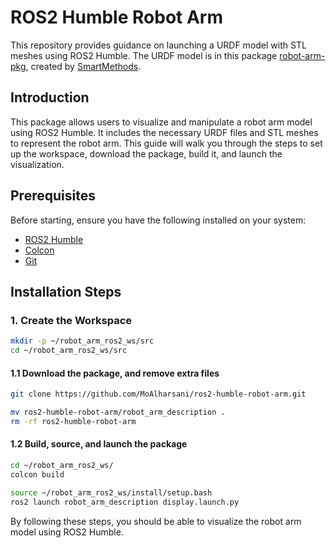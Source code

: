 # ROS2 Humble Robot Arm

This repository provides guidance on launching a URDF model with STL meshes using ROS2 Humble. The URDF model is in this package [robot-arm-pkg](https://github.com/smart-methods/arduino_robot_arm), created by [SmartMethods](https://github.com/smart-methods/).

## Introduction

This package allows users to visualize and manipulate a robot arm model using ROS2 Humble. It includes the necessary URDF files and STL meshes to represent the robot arm. This guide will walk you through the steps to set up the workspace, download the package, build it, and launch the visualization.

## Prerequisites

Before starting, ensure you have the following installed on your system:

- [ROS2 Humble](https://docs.ros.org/en/humble/Installation.html)
- [Colcon](https://colcon.readthedocs.io/en/released/user/installation.html)
- [Git](https://git-scm.com/book/en/v2/Getting-Started-Installing-Git)



## Installation Steps

### 1. Create the Workspace

```bash
mkdir -p ~/robot_arm_ros2_ws/src
cd ~/robot_arm_ros2_ws/src
```
#### 1.1 Download the package, and remove extra files
```bash
git clone https://github.com/MoAlharsani/ros2-humble-robot-arm.git
```
```bash
mv ros2-humble-robot-arm/robot_arm_description .
rm -rf ros2-humble-robot-arm
```
#### 1.2 Build, source, and launch the package
```bash
cd ~/robot_arm_ros2_ws/
colcon build
```
```bash
source ~/robot_arm_ros2_ws/install/setup.bash
ros2 launch robot_arm_description display.launch.py
```


By following these steps, you should be able to visualize the robot arm model using ROS2 Humble.


